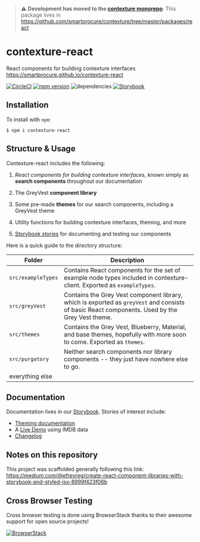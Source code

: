 > :warning: **Development has moved to the [contexture monorepo](https://github.com/smartprocure/contexture)**: This package lives in https://github.com/smartprocure/contexture/tree/master/packages/react

# contexture-react

React components for building contexture interfaces https://smartprocure.github.io/contexture-react

<!---
Comment this out once we enable greenkeeper
[![Greenkeeper badge](https://badges.greenkeeper.io/smartprocure/contexture-react.svg)](https://greenkeeper.io/)
--->

[![CircleCI](https://circleci.com/gh/smartprocure/contexture-react.svg?style=svg)](https://circleci.com/gh/smartprocure/contexture-react)
[![npm version](https://badge.fury.io/js/contexture-react.svg)](https://badge.fury.io/js/contexture-react)
![dependencies](https://david-dm.org/smartprocure/contexture-react.svg)
[![Storybook](https://img.shields.io/badge/BUILT_WITH-STORYBOOK-f1618c.svg?style=for-the-badge)](https://smartprocure.github.io/contexture-react)

## Installation

To install with `npm`:

```
$ npm i contexture-react
```

## Structure & Usage

Contexture-react includes the following:

1. _React components for building contexture interfaces_, known simply as **search components** throughout our documentation

2. The GreyVest **component library**

3. Some pre-made **themes** for our search components, including a GreyVest theme

4. Utility functions for building contexture interfaces, theming, and more

5. [Storybook stories](https://smartprocure.github.io/contexture-react) for documenting and testing our components

Here is a quick guide to the directory structure:

| Folder             | Description                                                                                                                                    |
| ------------------ | ---------------------------------------------------------------------------------------------------------------------------------------------- |
| `src/exampleTypes` | Contains React components for the set of example node types included in contexture-client. Exported as `exampleTypes`.                         |
| `src/greyVest`     | Contains the Grey Vest component library, which is exported as `greyVest` and consists of basic React components. Used by the Grey Vest theme. |
| `src/themes`       | Contains the Grey Vest, Blueberry, Material, and base themes, hopefully with more soon to come. Exported as `themes`.                          |
| `src/purgatory`    | Neither search components nor library components -- they just have nowhere else to go.                                                         |
| everything else    |

## Documentation

Documentation lives in our [Storybook](https://smartprocure.github.io/contexture-react). Stories of interest include:

- [Theming documentation](https://smartprocure.github.io/contexture-react/?path=/story/developer-notes-docs--theme-api)
- A [Live Demo](https://smartprocure.github.io/contexture-react/?path=/story/live-demos-imdb-search--dynamic-search-layout) using IMDB data
- [Changelog](https://github.com/smartprocure/contexture-react/blob/master/CHANGELOG.md)

## Notes on this repository

This project was scaffolded generally following this link: https://medium.com/@efreyreg/create-react-component-libraries-with-storybook-and-styled-jsx-8999f423f06b

## Cross Browser Testing

Cross browser testing is done using BrowserStack thanks to their awesome support for open source projects!

[![BrowserStack](https://p14.zdusercontent.com/attachment/1015988/jKFhzb4Aj7J0lTB0zLpzYpFzs?token=eyJhbGciOiJkaXIiLCJlbmMiOiJBMTI4Q0JDLUhTMjU2In0..kRqEzKpnuMPlCW73WjIR2g.721XUudT3iSydu0vWxcM3LWbPRpr3SYQwZBkzIPmL4ffyYG2Sqa99fKq8dREp6vRd5EUeW8Yfzp3Vyx79eFYT5jpXWNv8EeeqmmaPb-Eg9YzJSdxhfmBnOc553RWhFjo6pz8UqqU7BlVo2IVnOY6Tkt82TqscBvCJQAp0KG5kgIzcHr5Q5v6CNobhIT0I2cwisx5qqsEX-cCE-FIOg-fVR_qxKDC6n9HotXYuIfucF8KWGUl3a-346pIFtLtaVKDtNNazLIq1v5TOVSPZTRvG59i9kKK9j5f43DGwuO3R_Q.8ZT1ToTcXfhc5cwpj_kB1w)](http://browserstack.com/)
